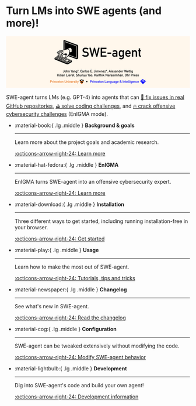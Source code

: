 # Turn LMs into SWE agents (and more)!

![SWE-agent banner](assets/readme_assets/swe-agent-banner.png)

SWE-agent turns LMs (e.g. GPT-4) into agents that can
[🐛 fix issues in real GitHub repositories](background#swe-agent),
[⛳️ solve coding challenges](usage/coding_challenges.md), and
[🔥 crack offensive cybersecurity challenges](background#enigma) (<span class="enigma">EnIGMA</span> mode).

<div class="grid cards" markdown>

-   :material-book:{ .lg .middle } __Background & goals__

    ---

    Learn more about the project goals and academic research.

    [:octicons-arrow-right-24: Learn more](background/index.md)


-   :material-hat-fedora:{ .lg .middle } __EnIGMA__

    ---

    <span class="enigma">EnIGMA</span> turns SWE-agent into an offensive cybersecurity expert.

    [:octicons-arrow-right-24: Learn more](background/index.md#enigma)

-   :material-download:{ .lg .middle } __Installation__

    ---

    Three different ways to get started, including running installation-free in your browser.

    [:octicons-arrow-right-24: Get started](installation/index.md)


-   :material-play:{ .lg .middle } __Usage__

    ---

    Learn how to make the most out of SWE-agent.

    [:octicons-arrow-right-24: Tutorials, tips and tricks](usage/index.md)

-   :material-newspaper:{ .lg .middle } __Changelog__

    ---

    See what's new in SWE-agent.

    [:octicons-arrow-right-24: Read the changelog](installation/changelog.md)

-   :material-cog:{ .lg .middle } __Configuration__

    ---

    SWE-agent can be tweaked extensively without modifying the code.

    [:octicons-arrow-right-24: Modify SWE-agent behavior](usage/index.md)


-   :material-lightbulb:{ .lg .middle } __Development__

    ---

    Dig into SWE-agent's code and build your own agent!

    [:octicons-arrow-right-24: Development information](reference/index.md)
</div>
